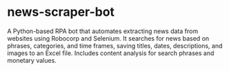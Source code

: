 # news-scraper-bot
A Python-based RPA bot that automates extracting news data from websites using Robocorp and Selenium. It searches for news based on phrases, categories, and time frames, saving titles, dates, descriptions, and images to an Excel file. Includes content analysis for search phrases and monetary values.
